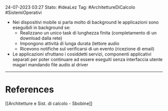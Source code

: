 24-07-2023 03:27
Stato: #ideaLez 
Tag: #ArchitettureDiCalcolo #SistemiOperativi

- Nei dispositivi mobile si parla molto di background le applicazioni sono eseguibili in background se:
	- Realizzano un unico task di lunghezza finita (completamento di un download dalla rete)
	- Impongono attività di lunga durata (lettore audio
	- Ricevono notifiche sul verificarsi di un evento (ricezione di email)
- Le applicazioni sfruttano i cosiddetti servizi, componenti applicativi separati per poter continuare ad essere eseguiti senza interfaccia utente magari mandando file audio al driver 

---
# References 
[[Architetture e Sist. di calcolo - Sbobine]]
